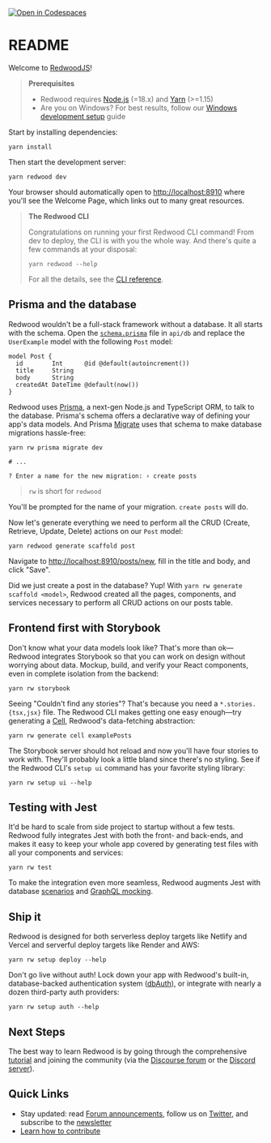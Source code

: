 [![Open in Codespaces](https://classroom.github.com/assets/launch-codespace-7f7980b617ed060a017424585567c406b6ee15c891e84e1186181d67ecf80aa0.svg)](https://classroom.github.com/open-in-codespaces?assignment_repo_id=13896763)
# README

Welcome to [RedwoodJS](https://redwoodjs.com)!

> **Prerequisites**
>
> - Redwood requires [Node.js](https://nodejs.org/en/) (=18.x) and [Yarn](https://yarnpkg.com/) (>=1.15)
> - Are you on Windows? For best results, follow our [Windows development setup](https://redwoodjs.com/docs/how-to/windows-development-setup) guide

Start by installing dependencies:

```
yarn install
```

Then start the development server:

```
yarn redwood dev
```

Your browser should automatically open to [http://localhost:8910](http://localhost:8910) where you'll see the Welcome Page, which links out to many great resources.

> **The Redwood CLI**
>
> Congratulations on running your first Redwood CLI command! From dev to deploy, the CLI is with you the whole way. And there's quite a few commands at your disposal:
>
> ```
> yarn redwood --help
> ```
>
> For all the details, see the [CLI reference](https://redwoodjs.com/docs/cli-commands).

## Prisma and the database

Redwood wouldn't be a full-stack framework without a database. It all starts with the schema. Open the [`schema.prisma`](api/db/schema.prisma) file in `api/db` and replace the `UserExample` model with the following `Post` model:

```prisma
model Post {
  id        Int      @id @default(autoincrement())
  title     String
  body      String
  createdAt DateTime @default(now())
}
```

Redwood uses [Prisma](https://www.prisma.io/), a next-gen Node.js and TypeScript ORM, to talk to the database. Prisma's schema offers a declarative way of defining your app's data models. And Prisma [Migrate](https://www.prisma.io/migrate) uses that schema to make database migrations hassle-free:

```
yarn rw prisma migrate dev

# ...

? Enter a name for the new migration: › create posts
```

> `rw` is short for `redwood`

You'll be prompted for the name of your migration. `create posts` will do.

Now let's generate everything we need to perform all the CRUD (Create, Retrieve, Update, Delete) actions on our `Post` model:

```
yarn redwood generate scaffold post
```

Navigate to [http://localhost:8910/posts/new](http://localhost:8910/posts/new), fill in the title and body, and click "Save".

Did we just create a post in the database? Yup! With `yarn rw generate scaffold <model>`, Redwood created all the pages, components, and services necessary to perform all CRUD actions on our posts table.

## Frontend first with Storybook

Don't know what your data models look like? That's more than ok—Redwood integrates Storybook so that you can work on design without worrying about data. Mockup, build, and verify your React components, even in complete isolation from the backend:

```
yarn rw storybook
```

Seeing "Couldn't find any stories"? That's because you need a `*.stories.{tsx,jsx}` file. The Redwood CLI makes getting one easy enough—try generating a [Cell](https://redwoodjs.com/docs/cells), Redwood's data-fetching abstraction:

```
yarn rw generate cell examplePosts
```

The Storybook server should hot reload and now you'll have four stories to work with. They'll probably look a little bland since there's no styling. See if the Redwood CLI's `setup ui` command has your favorite styling library:

```
yarn rw setup ui --help
```

## Testing with Jest

It'd be hard to scale from side project to startup without a few tests. Redwood fully integrates Jest with both the front- and back-ends, and makes it easy to keep your whole app covered by generating test files with all your components and services:

```
yarn rw test
```

To make the integration even more seamless, Redwood augments Jest with database [scenarios](https://redwoodjs.com/docs/testing#scenarios)  and [GraphQL mocking](https://redwoodjs.com/docs/testing#mocking-graphql-calls).

## Ship it

Redwood is designed for both serverless deploy targets like Netlify and Vercel and serverful deploy targets like Render and AWS:

```
yarn rw setup deploy --help
```

Don't go live without auth! Lock down your app with Redwood's built-in, database-backed authentication system ([dbAuth](https://redwoodjs.com/docs/authentication#self-hosted-auth-installation-and-setup)), or integrate with nearly a dozen third-party auth providers:

```
yarn rw setup auth --help
```

## Next Steps

The best way to learn Redwood is by going through the comprehensive [tutorial](https://redwoodjs.com/docs/tutorial/foreword) and joining the community (via the [Discourse forum](https://community.redwoodjs.com) or the [Discord server](https://discord.gg/redwoodjs)).

## Quick Links

- Stay updated: read [Forum announcements](https://community.redwoodjs.com/c/announcements/5), follow us on [Twitter](https://twitter.com/redwoodjs), and subscribe to the [newsletter](https://redwoodjs.com/newsletter)
- [Learn how to contribute](https://redwoodjs.com/docs/contributing)
